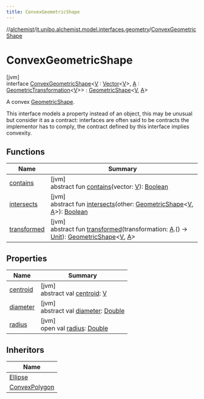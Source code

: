 ```yaml
---
title: ConvexGeometricShape
---
```

//[alchemist](../../../index.html)/[it.unibo.alchemist.model.interfaces.geometry](../index.html)/[ConvexGeometricShape](index.html)



# ConvexGeometricShape



[jvm]\
interface [ConvexGeometricShape](index.html)<[V](index.html) : [Vector](../-vector/index.html)<[V](index.html)>, [A](index.html) : [GeometricTransformation](../-geometric-transformation/index.html)<[V](index.html)>> : [GeometricShape](../-geometric-shape/index.html)<[V](index.html), [A](index.html)> 

A convex [GeometricShape](../-geometric-shape/index.html).



This interface models a property instead of an object, this may be unusual but consider it as a contract: interfaces are often said to be contracts the implementor has to comply, the contract defined by this interface implies convexity.



## Functions


| Name | Summary |
|---|---|
| [contains](../-geometric-shape/contains.html) | [jvm]<br>abstract fun [contains](../-geometric-shape/contains.html)(vector: [V](index.html)): [Boolean](https://kotlinlang.org/api/latest/jvm/stdlib/kotlin/-boolean/index.html) |
| [intersects](../-geometric-shape/intersects.html) | [jvm]<br>abstract fun [intersects](../-geometric-shape/intersects.html)(other: [GeometricShape](../-geometric-shape/index.html)<[V](index.html), [A](index.html)>): [Boolean](https://kotlinlang.org/api/latest/jvm/stdlib/kotlin/-boolean/index.html) |
| [transformed](../-geometric-shape/transformed.html) | [jvm]<br>abstract fun [transformed](../-geometric-shape/transformed.html)(transformation: [A](index.html).() -> [Unit](https://kotlinlang.org/api/latest/jvm/stdlib/kotlin/-unit/index.html)): [GeometricShape](../-geometric-shape/index.html)<[V](index.html), [A](index.html)> |


## Properties


| Name | Summary |
|---|---|
| [centroid](index.html#-1603412397%2FProperties%2F-134779887) | [jvm]<br>abstract val [centroid](index.html#-1603412397%2FProperties%2F-134779887): [V](index.html) |
| [diameter](index.html#-98529242%2FProperties%2F-134779887) | [jvm]<br>abstract val [diameter](index.html#-98529242%2FProperties%2F-134779887): [Double](https://kotlinlang.org/api/latest/jvm/stdlib/kotlin/-double/index.html) |
| [radius](index.html#-393513663%2FProperties%2F-134779887) | [jvm]<br>open val [radius](index.html#-393513663%2FProperties%2F-134779887): [Double](https://kotlinlang.org/api/latest/jvm/stdlib/kotlin/-double/index.html) |


## Inheritors


| Name |
|---|
| [Ellipse](../../it.unibo.alchemist.model.implementations.geometry.euclidean2d/-ellipse/index.html) |
| [ConvexPolygon](../../it.unibo.alchemist.model.interfaces.geometry.euclidean2d/-convex-polygon/index.html) |

